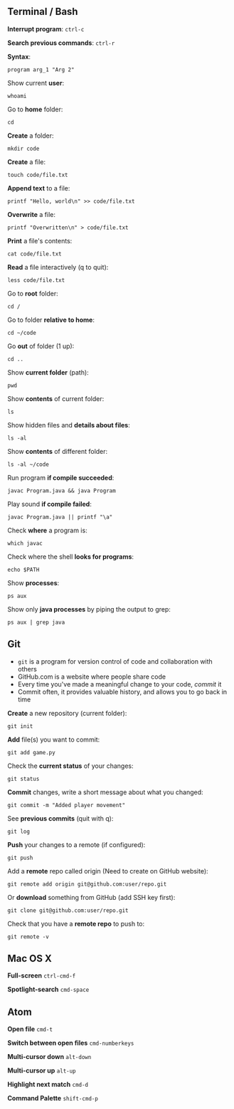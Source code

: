 ## Terminal / Bash

**Interrupt program**: `ctrl-c`

**Search previous commands**: `ctrl-r`

**Syntax**:
```
program arg_1 "Arg 2"
```

Show current **user**:
```
whoami
```

Go to **home** folder:
```
cd
```

**Create** a folder:
```
mkdir code
```

**Create** a file:
```
touch code/file.txt
```

**Append text** to a file:
```
printf "Hello, world\n" >> code/file.txt
```

**Overwrite** a file:
```
printf "Overwritten\n" > code/file.txt
```

**Print** a file's contents:
```
cat code/file.txt
```

**Read** a file interactively (q to quit):
```
less code/file.txt
```

Go to **root** folder:
```
cd /
```

Go to folder **relative to home**:
```
cd ~/code
```

Go **out** of folder (1 up):
```
cd ..
```

Show **current folder** (path):
```
pwd
```

Show **contents** of current folder:
```
ls
```

Show hidden files and **details about files**:
```
ls -al
```

Show **contents** of different folder:
```
ls -al ~/code
```

Run program **if compile succeeded**:
```
javac Program.java && java Program
```

Play sound **if compile failed**:
```
javac Program.java || printf "\a"
```

Check **where** a program is:
```
which javac
```

Check where the shell **looks for programs**:
```
echo $PATH
```

Show **processes**:
```
ps aux
```

Show only **java processes** by piping the output to grep:
```
ps aux | grep java
```


## Git

* `git` is a program for version control of code and collaboration with others
* GitHub.com is a website where people share code
* Every time you've made a meaningful change to your code, *commit* it
* Commit often, it provides valuable history, and allows you to go back in time

**Create** a new repository (current folder):
```
git init
```

**Add** file(s) you want to commit:
```
git add game.py
```

Check the **current status** of your changes:
```
git status
```

**Commit** changes, write a short message about what you changed:
```
git commit -m "Added player movement"
```

See **previous commits** (quit with q):
```
git log
```

**Push** your changes to a remote (if configured):
```
git push
```

Add a **remote** repo called origin (Need to create on GitHub website):
```
git remote add origin git@github.com:user/repo.git
```

Or **download** something from GitHub (add SSH key first):
```
git clone git@github.com:user/repo.git
```

Check that you have a **remote repo** to push to:
```
git remote -v
```

## Mac OS X

**Full-screen** `ctrl-cmd-f`

**Spotlight-search** `cmd-space`

## Atom

**Open file** `cmd-t`

**Switch between open files** `cmd-numberkeys`

**Multi-cursor down** `alt-down`

**Multi-cursor up** `alt-up`

**Highlight next match** `cmd-d`

**Command Palette** `shift-cmd-p`
